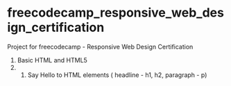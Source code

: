 # freecodecamp_responsive_web_design_certification
Project for freecodecamp - Responsive Web Design Certification

1. Basic HTML and HTML5
2.  1.   Say Hello to HTML elements ( headline - h1, h2, paragraph - p)


